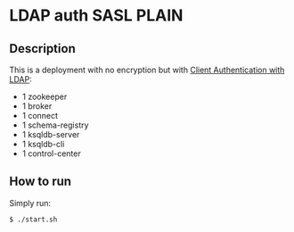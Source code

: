 # LDAP auth SASL PLAIN

## Description

This is a deployment with no encryption but with [Client Authentication with LDAP](https://docs.confluent.io/platform/current/kafka/authentication_sasl/client-authentication-ldap.html#configuring-client-authentication-with-ldap):

* 1 zookeeper
* 1 broker
* 1 connect
* 1 schema-registry
* 1 ksqldb-server
* 1 ksqldb-cli
* 1 control-center

## How to run

Simply run:

```
$ ./start.sh
```